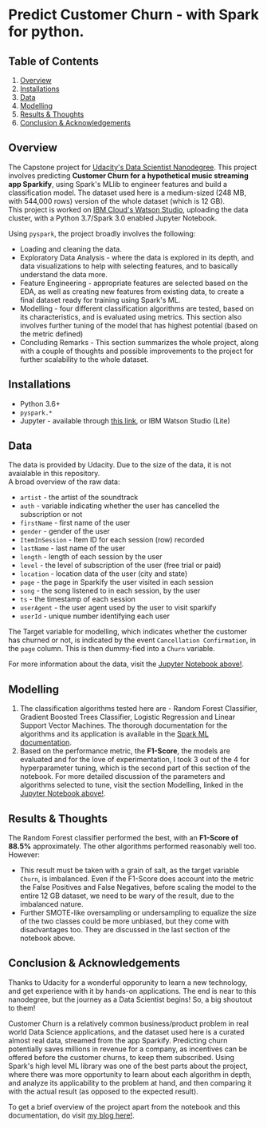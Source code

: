 # Predict Customer Churn - with Spark for python.

## Table of Contents

1. [Overview](#overview)
2. [Installations](#installations)
3. [Data](#data)
4. [Modelling](#Modelling)
5. [Results & Thoughts](#results)
6. [Conclusion & Acknowledgements](#conclusion)

## <a name="overview"></a> Overview

The Capstone project for [Udacity's Data Scientist Nanodegree](https://www.udacity.com/course/data-scientist-nanodegree--nd025). This project involves predicting **Customer Churn for a hypothetical music streaming app Sparkify**, using Spark's MLlib to engineer features and build a classification model. The dataset used here is a medium-sized (248 MB, with 544,000 rows) version of the whole dataset (which is 12 GB). <br>
This project is worked on [IBM Cloud's Watson Studio](https://www.ibm.com/se-en/cloud/watson-studio), uploading the data cluster, with a Python 3.7/Spark 3.0 enabled Jupyter Notebook. <br>

Using `pyspark`, the project broadly involves the following:

- Loading and cleaning the data.
- Exploratory Data Analysis - where the data is explored in its depth, and data visualizations to help with selecting features, and to basically understand the data more.
- Feature Engineering - appropriate features are selected based on the EDA, as well as creating new features from existing data, to create a final dataset ready for training using Spark's ML.
- Modelling - four different classification algorithms are tested, based on its characteristics, and is evaluated using metrics. This section also involves further tuning of the model that has highest potential (based on the metric defined)
- Concluding Remarks - This section summarizes the whole project, along with a couple of thoughts and possible improvements to the project for further scalability to the whole dataset.

## <a name="installations"></a> Installations

- Python 3.6+
- `pyspark.*`
- Jupyter - available through [this link](https://jupyter.org/install), or IBM Watson Studio (Lite)

## <a name="data"></a> Data

The data is provided by Udacity. Due to the size of the data, it is not avaialable in this repository. <br>
A broad overview of the raw data:

- `artist` - the artist of the soundtrack
- `auth` - variable indicating whether the user has cancelled the subscription or not
- `firstName` - first name of the user
- `gender` - gender of the user
- `ItemInSession` - Item ID for each session (row) recorded
- `lastName` - last name of the user
- `length` - length of each session by the user
- `level` - the level of subscription of the user (free trial or paid)
- `location` - location data of the user (city and state)
- `page` - the page in Sparkify the user visited in each session
- `song` - the song listened to in each session, by the user
- `ts` - the timestamp of each session
- `userAgent` - the user agent used by the user to visit sparkify
- `userId` - unique number identifying each user

The Target variable for modelling, which indicates whether the customer has churned or not, is indicated by the event `Cancellation Confirmation`, in the `page` column. This is then dummy-fied into a `Churn` variable.

For more information about the data, visit the [Jupyter Notebook above!](https://github.com/nit611/Sparkify-IBM-Udacity/blob/da_real_nit/Sparkify.ipynb).

## <a name="modelling"></a> Modelling

1. The classification algorithms tested here are - Random Forest Classifier, Gradient Boosted Trees Classifier, Logistic Regression and Linear Support Vector Machines. The thorough documentation for the algorithms and its application is available in the [Spark ML documentation](https://spark.apache.org/docs/latest/ml-classification-regression.html).
2. Based on the performance metric, the **F1-Score**, the models are evaluated and for the love of experimentation, I took 3 out of the 4 for hyperparameter tuning, which is the second part of this section of the notebook. For more detailed discussion of the parameters and algorithms selected to tune, visit the section Modelling, linked in the [Jupyter Notebook above!](https://github.com/nit611/Sparkify-IBM-Udacity/blob/da_real_nit/Sparkify.ipynb).

## <a name = "results"></a> Results & Thoughts

The Random Forest classifier performed the best, with an **F1-Score of 88.5%** approximately. The other algorithms performed reasonably well too. However:

- This result must be taken with a grain of salt, as the target variable `Churn`, is imbalanced. Even if the F1-Score does account into the metric the False Positives and False Negatives, before scaling the model to the entire 12 GB dataset, we need to be wary of the result, due to the imbalanced nature.
- Further SMOTE-like oversampling or undersampling to equalize the size of the two classes could be more unbiased, but they come with disadvantages too. They are discussed in the last section of the notebook above.

## <a name = "conclusion"></a> Conclusion & Acknowledgements

Thanks to Udacity for a wonderful opporunity to learn a new technology, and get experience with it by hands-on applications. The end is near to this nanodegree, but the journey as a Data Scientist begins! So, a big shoutout to them!

Customer Churn is a relatively common business/product problem in real world Data Science applications, and the dataset used here is a curated almost real data, streamed from the app Sparkify. Predicting churn potentially saves millions in revenue for a company, as incentives can be offered before the customer churns, to keep them subscribed. Using Spark's high level ML library was one of the best parts about the project, where there was more opportunity to learn about each algorithm in depth, and analyze its applicability to the problem at hand, and then comparing it with the actual result (as opposed to the expected result). <br>

To get a brief overview of the project apart from the notebook and this documentation, do visit [my blog here!]().
